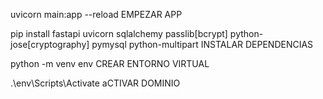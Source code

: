 uvicorn main:app --reload EMPEZAR APP

pip install fastapi uvicorn sqlalchemy passlib[bcrypt] python-jose[cryptography] pymysql python-multipart INSTALAR DEPENDENCIAS

python -m venv env  CREAR ENTORNO VIRTUAL

 .\env\Scripts\Activate    aCTIVAR DOMINIO
